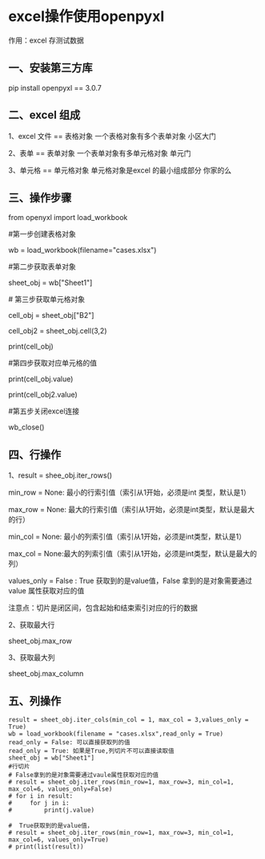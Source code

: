 # excel操作使用openpyxl

作用：excel 存测试数据

## 一、安装第三方库

pip install openpyxl == 3.0.7



## 二、excel 组成

1、excel 文件 == 表格对象	 一个表格对象有多个表单对象 小区大门

2、表单 == 表单对象 	 一个表单对象有多单元格对象 	单元门

3、单元格  == 单元格对象	单元格对象是excel 的最小组成部分 	你家的么



## 三、操作步骤

from openyxl import load_workbook

#第一步创建表格对象

wb = load_workbook(filename="cases.xlsx")

#第二步获取表单对象

sheet_obj = wb["Sheet1"]

\# 第三步获取单元格对象

cell_obj = sheet_obj["B2"]

cell_obj2 = sheet_obj.cell(3,2)

print(cell_obj)

#第四步获取对应单元格的值

print(cell_obj.value)

print(cell_obj2.value)

#第五步关闭excel连接

wb_close()  



## 四、行操作

1、result = shee_obj.iter_rows()

min_row = None: 最小的行索引值（索引从1开始，必须是int 类型，默认是1）

max_row = None: 最大的行索引值（索引从1开始，必须是int类型，默认是最大的行）

min_col = None: 最小的列索引值（索引从1开始，必须是int类型，默认是1）

max_col = None:最大的列索引值（索引从1开始，必须是int类型，默认是最大的列）

values_only = False : True 获取到的是value值，False 拿到的是对象需要通过value 属性获取对应的值

注意点：切片是闭区间，包含起始和结束索引对应的行的数据



2、获取最大行

sheet_obj.max_row

3、获取最大列

sheet_obj.max_column



## 五、列操作

```
result = sheet_obj.iter_cols(min_col = 1, max_col = 3,values_only = True)
wb = load_workbook(filename = "cases.xlsx",read_only = True)
read_only = False: 可以直接获取列的值
read_only = True: 如果是True,列切片不可以直接读取值
sheet_obj = wb["Sheet1"]
#行切片
# False拿到的是对象需要通过vaule属性获取对应的值
# result = sheet_obj.iter_rows(min_row=1, max_row=3, min_col=1, max_col=6, values_only=False)
# for i in result:
#     for j in i:
#         print(j.value)

#  True获取到的是value值，
# result = sheet_obj.iter_rows(min_row=1, max_row=3, min_col=1, max_col=6, values_only=True)
# print(list(result))
```

